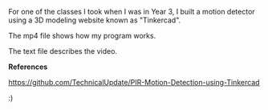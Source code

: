 For one of the classes I took when I was in Year 3, I built a motion detector using a 3D modeling website known as "Tinkercad". 

The mp4 file shows how my program works.

The text file describes the video. 

**References**

https://github.com/TechnicalUpdate/PIR-Motion-Detection-using-Tinkercad

:)
